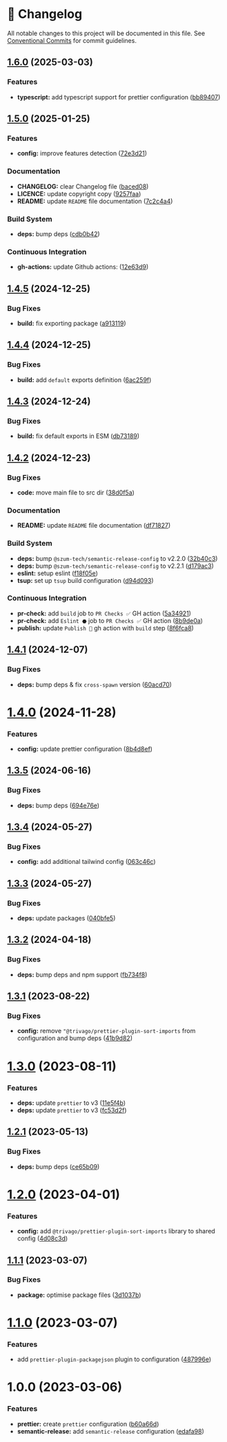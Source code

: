 <!-- markdownlint-disable --><!-- textlint-disable -->
# 📓 Changelog
All notable changes to this project will be documented in this file. See
[Conventional Commits](https://conventionalcommits.org) for commit guidelines.

## [1.6.0](https://github.com/JanSzewczyk/prettier-config/compare/v1.5.0...v1.6.0) (2025-03-03)

### Features

* **typescript:** add typescript support for prettier configuration ([bb89407](https://github.com/JanSzewczyk/prettier-config/commit/bb8940704cb8bd226a09402f29e808b4f73909bd))

## [1.5.0](https://github.com/JanSzewczyk/prettier-config/compare/v1.4.5...v1.5.0) (2025-01-25)

### Features

* **config:** improve features detection ([72e3d21](https://github.com/JanSzewczyk/prettier-config/commit/72e3d21df1a303a27888d480f48827650dc8bd35))

### Documentation

* **CHANGELOG:** clear Changelog file ([baced08](https://github.com/JanSzewczyk/prettier-config/commit/baced08d9f9f3a507608fc9c05f58d0116f33cb4))
* **LICENCE:** update copyright copy ([9257faa](https://github.com/JanSzewczyk/prettier-config/commit/9257faa5d04dad94e7080d09c8410d4f6e1abc91))
* **README:** update `README` file documentation ([7c2c4a4](https://github.com/JanSzewczyk/prettier-config/commit/7c2c4a43275b23192b00f67d21087d6c2d6285be))

### Build System

* **deps:** bump deps ([cdb0b42](https://github.com/JanSzewczyk/prettier-config/commit/cdb0b425fd0d312248be22c79f30678ba9a34cfd))

### Continuous Integration

* **gh-actions:** update Github actions: ([12e63d9](https://github.com/JanSzewczyk/prettier-config/commit/12e63d91a81369c353cc8174983704e665aab4c9))

## [1.4.5](https://github.com/JanSzewczyk/prettier-config/compare/v1.4.4...v1.4.5) (2024-12-25)

### Bug Fixes

* **build:** fix exporting package ([a913119](https://github.com/JanSzewczyk/prettier-config/commit/a913119ca1562c3bdb4335a794f05c30ea078b59))

## [1.4.4](https://github.com/JanSzewczyk/prettier-config/compare/v1.4.3...v1.4.4) (2024-12-25)

### Bug Fixes

* **build:** add `default` exports definition ([6ac259f](https://github.com/JanSzewczyk/prettier-config/commit/6ac259fcd04ae6fb63d20cecb5870bd41ba24fab))

## [1.4.3](https://github.com/JanSzewczyk/prettier-config/compare/v1.4.2...v1.4.3) (2024-12-24)

### Bug Fixes

* **build:** fix default exports in ESM ([db73189](https://github.com/JanSzewczyk/prettier-config/commit/db73189a183222b283d7c2c689424d682de2d840))

## [1.4.2](https://github.com/JanSzewczyk/prettier-config/compare/v1.4.1...v1.4.2) (2024-12-23)

### Bug Fixes

* **code:** move main file to src dir ([38d0f5a](https://github.com/JanSzewczyk/prettier-config/commit/38d0f5ac4d8ddcf214d82c4e07b7fa747d330a22))

### Documentation

* **README:** update `README` file documentation ([df71827](https://github.com/JanSzewczyk/prettier-config/commit/df71827d713f40a643360e4a020f9ba679e5808c))

### Build System

* **deps:** bump `@szum-tech/semantic-release-config` to v2.2.0 ([32b40c3](https://github.com/JanSzewczyk/prettier-config/commit/32b40c3d8892e972e5e7ab8782919c9f96be7f84))
* **deps:** bump `@szum-tech/semantic-release-config` to v2.2.1 ([d179ac3](https://github.com/JanSzewczyk/prettier-config/commit/d179ac3e68929ef3a8dec8a962b873d3690efc5a))
* **eslint:** setup eslint ([f18f05e](https://github.com/JanSzewczyk/prettier-config/commit/f18f05e362dae1d3941f326671318d7da94409d5))
* **tsup:** set up `tsup` build configuration ([d94d093](https://github.com/JanSzewczyk/prettier-config/commit/d94d093705c71c1e17cf5619102bb6a3b2bf48a1))

### Continuous Integration

* **pr-check:** add `build` job to `PR Checks ✅` GH action ([5a34921](https://github.com/JanSzewczyk/prettier-config/commit/5a349210188f10ce22e54307e7ba0d8c6571ef70))
* **pr-check:** add `Eslint ⬣` job to `PR Checks ✅` GH action ([8b9de0a](https://github.com/JanSzewczyk/prettier-config/commit/8b9de0add24f332ceff05d5440bd19c806e6cc46))
* **publish:** update `Publish 🚀` gh action with `build` step ([8f6fca8](https://github.com/JanSzewczyk/prettier-config/commit/8f6fca8a9cdebb87554ca6d6d617f7c7dc3fd915))

## [1.4.1](https://github.com/JanSzewczyk/prettier-config/compare/v1.4.0...v1.4.1) (2024-12-07)

### Bug Fixes

* **deps:** bump deps & fix `cross-spawn` version ([60acd70](https://github.com/JanSzewczyk/prettier-config/commit/60acd70cf356e2f27104a7197400687ba724d7a5))

# [1.4.0](https://github.com/JanSzewczyk/prettier-config/compare/v1.3.5...v1.4.0) (2024-11-28)


### Features

* **config:** update prettier configuration ([8b4d8ef](https://github.com/JanSzewczyk/prettier-config/commit/8b4d8ef6d0212d78e76fa5a2f6855adccf021ff1))

## [1.3.5](https://github.com/JanSzewczyk/prettier-config/compare/v1.3.4...v1.3.5) (2024-06-16)


### Bug Fixes

* **deps:** bump deps ([694e76e](https://github.com/JanSzewczyk/prettier-config/commit/694e76e1ac647644ff48c71b7a9e7fd526d5493c))

## [1.3.4](https://github.com/JanSzewczyk/prettier-config/compare/v1.3.3...v1.3.4) (2024-05-27)


### Bug Fixes

* **config:** add additional tailwind config ([063c46c](https://github.com/JanSzewczyk/prettier-config/commit/063c46cbffbf39aab7b7c9cb946cd6fc28d36ef0))

## [1.3.3](https://github.com/JanSzewczyk/prettier-config/compare/v1.3.2...v1.3.3) (2024-05-27)


### Bug Fixes

* **deps:** update packages ([040bfe5](https://github.com/JanSzewczyk/prettier-config/commit/040bfe5512767b0f3e36636998c3f17ee572e4ea))

## [1.3.2](https://github.com/JanSzewczyk/prettier-config/compare/v1.3.1...v1.3.2) (2024-04-18)


### Bug Fixes

* **deps:** bump deps and npm support ([fb734f8](https://github.com/JanSzewczyk/prettier-config/commit/fb734f825ce19d4382183f705d3744933211f443))

## [1.3.1](https://github.com/JanSzewczyk/prettier-config/compare/v1.3.0...v1.3.1) (2023-08-22)


### Bug Fixes

* **config:** remove `"@trivago/prettier-plugin-sort-imports` from configuration and bump deps ([41b9d82](https://github.com/JanSzewczyk/prettier-config/commit/41b9d82ec76bf734999adc12cea39ae3758de9a6))

# [1.3.0](https://github.com/JanSzewczyk/prettier-config/compare/v1.2.1...v1.3.0) (2023-08-11)


### Features

* **deps:** update `prettier` to v3 ([11e5f4b](https://github.com/JanSzewczyk/prettier-config/commit/11e5f4bcd0ad3578e223bad2cd580bfaeeca3a53))
* **deps:** update `prettier` to v3 ([fc53d2f](https://github.com/JanSzewczyk/prettier-config/commit/fc53d2ff4f6d2ce9f719b92dd4f3919d4fecd81e))

## [1.2.1](https://github.com/JanSzewczyk/prettier-config/compare/v1.2.0...v1.2.1) (2023-05-13)


### Bug Fixes

* **deps:** bump deps ([ce65b09](https://github.com/JanSzewczyk/prettier-config/commit/ce65b09cd80d6f4e0da10e32e0cb88d94a97a606))

# [1.2.0](https://github.com/JanSzewczyk/prettier-config/compare/v1.1.1...v1.2.0) (2023-04-01)


### Features

* **config:** add `@trivago/prettier-plugin-sort-imports` library to shared config ([4d08c3d](https://github.com/JanSzewczyk/prettier-config/commit/4d08c3de846a4b0189a59e7ef5f2e50fdd3d6f54))

## [1.1.1](https://github.com/JanSzewczyk/prettier-config/compare/v1.1.0...v1.1.1) (2023-03-07)

### Bug Fixes

- **package:** optimise package files ([3d1037b](https://github.com/JanSzewczyk/prettier-config/commit/3d1037b8057d4b53ef7d97f89eaec4547067f4a4))

# [1.1.0](https://github.com/JanSzewczyk/prettier-config/compare/v1.0.0...v1.1.0) (2023-03-07)

### Features

- add `prettier-plugin-packagejson` plugin to configuration ([487996e](https://github.com/JanSzewczyk/prettier-config/commit/487996e89def7d718154e95b476f9c6717384e8e))

# 1.0.0 (2023-03-06)

### Features

- **prettier:** create `prettier` configuration ([b60a66d](https://github.com/JanSzewczyk/prettier-config/commit/b60a66d4a66a98b2d00c33e627596d727ef400cf))
- **semantic-release:** add `semantic-release` configuration ([edafa98](https://github.com/JanSzewczyk/prettier-config/commit/edafa984e6ba1c7ce2ba02b5320befcce25aa562))
